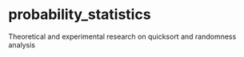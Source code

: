 # probability_statistics
Theoretical and experimental research on quicksort and randomness analysis
